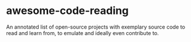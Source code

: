 # awesome-code-reading
An annotated list of open-source projects with exemplary source code to read and learn from, to emulate and ideally even contribute to.

